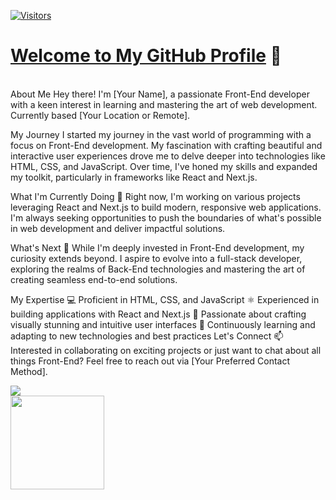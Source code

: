 [![Visitors](https://api.visitorbadge.io/api/combined?path=MoAshouri%2FMoAshouri&labelColor=%235d6b7a&countColor=%23018287&labelStyle=upper)](https://visitorbadge.io/status?path=MoAshouri%2FMoAshouri)

# [Welcome to My GitHub Profile](https://github.com/MoAshouri) 👋
<br/>
About Me
Hey there! I'm [Your Name], a passionate Front-End developer with a keen interest in learning and mastering the art of web development. Currently based [Your Location or Remote].

My Journey
I started my journey in the vast world of programming with a focus on Front-End development. My fascination with crafting beautiful and interactive user experiences drove me to delve deeper into technologies like HTML, CSS, and JavaScript. Over time, I've honed my skills and expanded my toolkit, particularly in frameworks like React and Next.js.

What I'm Currently Doing
🚀 Right now, I'm working on various projects leveraging React and Next.js to build modern, responsive web applications. I'm always seeking opportunities to push the boundaries of what's possible in web development and deliver impactful solutions.

What's Next
🌱 While I'm deeply invested in Front-End development, my curiosity extends beyond. I aspire to evolve into a full-stack developer, exploring the realms of Back-End technologies and mastering the art of creating seamless end-to-end solutions.

My Expertise
💻 Proficient in HTML, CSS, and JavaScript
⚛️ Experienced in building applications with React and Next.js
🎨 Passionate about crafting visually stunning and intuitive user interfaces
🔧 Continuously learning and adapting to new technologies and best practices
Let's Connect
📫 Interested in collaborating on exciting projects or just want to chat about all things Front-End? Feel free to reach out via [Your Preferred Contact Method].


<a href="https://github.com/anuraghazra/github-readme-stats">
    <img
            align="center"
            src="https://github-readme-stats.vercel.app/api?username=MoAshouri&show=reviews&show_icons=true&theme=shadow_blue&border_color=02a0a6&title_color=02a0a6&text_color=5d6b7a&icon_color=02a0a6"
    />
</a>
<br/>
<a href="https://github.com/anuraghazra/convoychat">
    <img height=150 align="center" src="https://github-readme-stats.vercel.app/api/top-langs?username=MoAshouri&&theme=shadow_blue&layout=compact&langs_count=8&card_width=320&border_color=02a0a6&title_color=02a0a6&text_color=5d6b7a&" />
</a>
